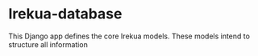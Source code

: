 # Irekua-database

This Django app defines the core Irekua models. These models intend to structure
all information 
